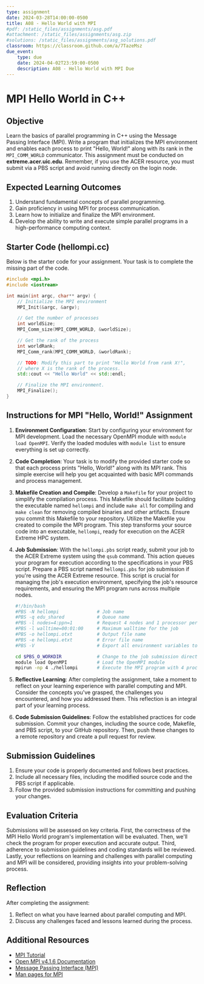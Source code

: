 ```yaml
---
type: assignment
date: 2024-03-28T14:00:00-0500
title: A08 - Hello World with MPI
#pdf: /static_files/assignments/asg.pdf
#attachment: /static_files/assignments/asg.zip
#solutions: /static_files/assignments/asg_solutions.pdf
classroom: https://classroom.github.com/a/7TazeMsz
due_event: 
    type: due
    date: 2024-04-02T23:59:00-0500
    description: A08 - Hello World with MPI Due
---
```

# MPI Hello World in C++

## Objective
Learn the basics of parallel programming in C++ using the Message Passing Interface (MPI). Write a program that initializes the MPI environment and enables each process to print "Hello, World!" along with its rank in the `MPI_COMM_WORLD` communicator. This assignment must be conducted on **extreme.acer.uic.edu**. Remember, if you use the ACER resource, you must submit via a PBS script and avoid running directly on the login node.

## Expected Learning Outcomes
1. Understand fundamental concepts of parallel programming.
2. Gain proficiency in using MPI for process communication.
3. Learn how to initialize and finalize the MPI environment.
4. Develop the ability to write and execute simple parallel programs in a high-performance computing context.

## Starter Code (hellompi.cc)
Below is the starter code for your assignment. Your task is to complete the missing part of the code.

```c++
#include <mpi.h>
#include <iostream>

int main(int argc, char** argv) {
    // Initialize the MPI environment
    MPI_Init(&argc, &argv);

    // Get the number of processes
    int worldSize;
    MPI_Comm_size(MPI_COMM_WORLD, &worldSize);

    // Get the rank of the process
    int worldRank;
    MPI_Comm_rank(MPI_COMM_WORLD, &worldRank);

    // TODO: Modify this part to print "Hello World from rank X!",
    // where X is the rank of the process.
    std::cout << "Hello World" << std::endl;

    // Finalize the MPI environment.
    MPI_Finalize();
}
```

## Instructions for MPI "Hello, World!" Assignment

1. **Environment Configuration**: Start by configuring your environment for MPI development. Load the necessary OpenMPI module with `module load OpenMPI`. Verify the loaded modules with `module list` to ensure everything is set up correctly.
2. **Code Completion**: Your task is to modify the provided starter code so that each process prints "Hello, World!" along with its MPI rank. This simple exercise will help you get acquainted with basic MPI commands and process management.
3. **Makefile Creation and Compile**: Develop a `Makefile` for your project to simplify the compilation process. This Makefile should facilitate building the executable named `hellompi` and include `make all` for compiling and `make clean` for removing compiled binaries and other artifacts. Ensure you commit this Makefile to your repository. Utilize the Makefile you created to compile the MPI program. This step transforms your source code into an executable, `hellompi`, ready for execution on the ACER Extreme HPC system.
4. **Job Submission**: With the `hellompi.pbs` script ready, submit your job to the ACER Extreme system using the `qsub` command. This action queues your program for execution according to the specifications in your PBS script. Prepare a PBS script named `hellompi.pbs` for job submission if you're using the ACER Extreme resource. This script is crucial for managing the job's execution environment, specifying the job's resource requirements, and ensuring the MPI program runs across multiple nodes.

    ```bash
    #!/bin/bash
    #PBS -N hellompi              # Job name
    #PBS -q edu_shared            # Queue name
    #PBS -l nodes=4:ppn=1         # Request 4 nodes and 1 processor per node
    #PBS -l walltime=00:01:00     # Maximum walltime for the job
    #PBS -o hellompi.otxt         # Output file name
    #PBS -e hellompi.etxt         # Error file name
    #PBS -V                       # Export all environment variables to the job

    cd $PBS_O_WORKDIR             # Change to the job submission directory
    module load OpenMPI           # Load the OpenMPI module
    mpirun -np 4 ./hellompi       # Execute the MPI program with 4 processes
    ```

5. **Reflective Learning**: After completing the assignment, take a moment to reflect on your learning experience with parallel computing and MPI. Consider the concepts you've grasped, the challenges you encountered, and how you addressed them. This reflection is an integral part of your learning process.
6. **Code Submission Guidelines**: Follow the established practices for code submission. Commit your changes, including the source code, Makefile, and PBS script, to your GitHub repository. Then, push these changes to a remote repository and create a pull request for review.

## Submission Guidelines

1. Ensure your code is properly documented and follows best practices.
2. Include all necessary files, including the modified source code and the PBS script if applicable.
3. Follow the provided submission instructions for committing and pushing your changes.

## Evaluation Criteria
Submissions will be assessed on key criteria. First, the correctness of the MPI Hello World program's implementation will be evaluated. Then, we'll check the program for proper execution and accurate output. Third, adherence to submission guidelines and coding standards will be reviewed. Lastly, your reflections on learning and challenges with parallel computing and MPI will be considered, providing insights into your problem-solving process.

## Reflection
After completing the assignment:
1. Reflect on what you have learned about parallel computing and MPI.
2. Discuss any challenges faced and lessons learned during the process.

## Additional Resources

- [MPI Tutorial](https://mpitutorial.com/tutorials/)
- [Open MPI v4.1.6 Documentation](https://www.open-mpi.org/doc/current/)
- [Message Passing Interface (MPI)](https://computing.llnl.gov/tutorials/mpi/)
- [Man pages for MPI](https://www.mpich.org/static/docs/latest/)
